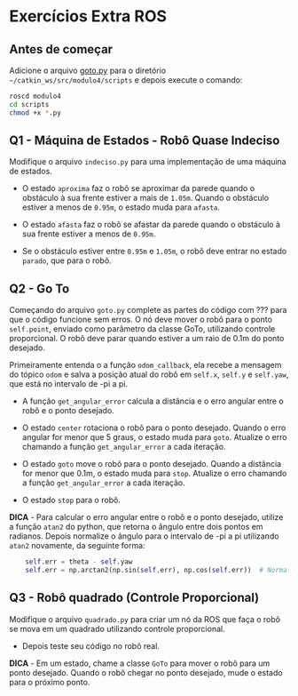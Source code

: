# Exercícios Extra ROS

## Antes de começar
Adicione o arquivo [goto.py](../modulo4/scripts/goto.py) para o diretório `~/catkin_ws/src/modulo4/scripts` e depois execute o comando:

```bash
roscd modulo4
cd scripts
chmod +x *.py
```
## Q1 - Máquina de Estados - Robô Quase Indeciso
Modifique o arquivo `indeciso.py` para uma implementação de uma máquina de estados.

* O estado `aproxima` faz o robô se aproximar da parede quando o obstáculo à sua frente estiver a mais de `1.05m`. Quando o obstáculo estiver a menos de `0.95m`, o estado muda para `afasta`.

* O estado `afasta` faz o robô se afastar da parede quando o obstáculo à sua frente estiver a menos de `0.95m`.

* Se o obstáculo estiver entre `0.95m` e `1.05m`, o robô deve entrar no estado `parado`, que para o robô.

## Q2 - Go To
Começando do arquivo `goto.py` complete as partes do código com ??? para que o código funcione sem erros. O nó deve mover o robô para o ponto `self.point`, enviado como parâmetro da classe GoTo, utilizando controle proporcional. O robô deve parar quando estiver a um raio de 0.1m do ponto desejado.

Primeiramente entenda o a função `odom_callback`, ela recebe a mensagem do tópico `odom` e salva a posição atual do robô em `self.x`, `self.y` e `self.yaw`, que está no intervalo de -pi a pi.

* A função `get_angular_error` calcula a distância e o erro angular entre o robô e o ponto desejado.

* O estado `center` rotaciona o robô para o ponto desejado. Quando o erro angular for menor que 5 graus, o estado muda para `goto`. Atualize o erro chamando a função `get_angular_error` a cada iteração.

* O estado `goto` move o robô para o ponto desejado. Quando a distância for menor que 0.1m, o estado muda para `stop`. Atualize o erro chamando a função `get_angular_error` a cada iteração.

* O estado `stop` para o robô.

**DICA** - Para calcular o erro angular entre o robô e o ponto desejado, utilize a função `atan2` do python, que retorna o ângulo entre dois pontos em radianos. Depois normalize o ângulo para o intervalo de -pi a pi utilizando `atan2` novamente, da seguinte forma:

```python
    self.err = theta - self.yaw
    self.err = np.arctan2(np.sin(self.err), np.cos(self.err))  # Normaliza o erro para o intervalo [-π, π]
```

## Q3 - Robô quadrado (Controle Proporcional)
Modifique o arquivo `quadrado.py` para criar um nó da ROS que faça o robô se mova em um quadrado utilizando controle proporcional.

* Depois teste seu código no robô real.

**DICA** - Em um estado, chame a classe `GoTo` para mover o robô para um ponto desejado. Quando o robô chegar no ponto desejado, mude o estado para o próximo ponto.